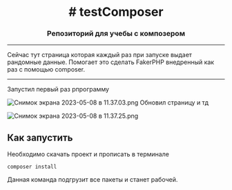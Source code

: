<h1 align="center"># testComposer
<h3 align="center">Репозиторий для учебы с композером</h3>
<hr>
Сейчас тут страница которая каждый раз при запуске выдает рандомные данные. 
Помогает это сделать FakerPHP внедренный как раз с помощью composer.
<hr>
Запустил первый раз рпрограмму

![Снимок экрана 2023-05-08 в 11.37.03.png](..%2F..%2F..%2FDesktop%2F%D0%A1%D0%BD%D0%B8%D0%BC%D0%BE%D0%BA%20%D1%8D%D0%BA%D1%80%D0%B0%D0%BD%D0%B0%202023-05-08%20%D0%B2%2011.37.03.png)
Обновил страницу и тд

![Снимок экрана 2023-05-08 в 11.37.25.png](..%2F..%2F..%2FDesktop%2F%D0%A1%D0%BD%D0%B8%D0%BC%D0%BE%D0%BA%20%D1%8D%D0%BA%D1%80%D0%B0%D0%BD%D0%B0%202023-05-08%20%D0%B2%2011.37.25.png)

## Как запустить
Необходимо скачать проект и прописать в терминале
```composer
composer install
```
Данная команда подгрузит все пакеты и станет рабочей.
